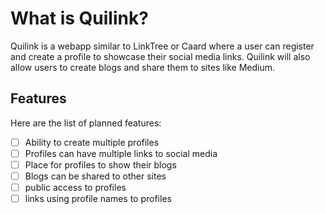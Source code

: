 # What is Quilink?

Quilink is a webapp similar to LinkTree or Caard where a user can register and create a profile to showcase their social media links. Quilink will also allow users to create blogs and share them to sites like Medium.

## Features

Here are the list of planned features:

- [ ] Ability to create multiple profiles
- [ ] Profiles can have multiple links to social media
- [ ] Place for profiles to show their blogs
- [ ] Blogs can be shared to other sites
- [ ] public access to profiles
- [ ] links using profile names to profiles
